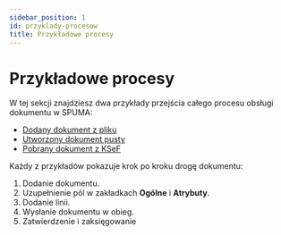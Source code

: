 ```yaml
---
sidebar_position: 1
id: przyklady-procesow
title: Przykładowe procesy
---
```


# Przykładowe procesy  

W tej sekcji znajdziesz dwa przykłady przejścia całego procesu obsługi dokumentu w SPUMA:  

- [Dodany dokument z pliku](./przyklad-dokument-z-pliku.md)  
- [Utworzony dokument pusty](./przyklad-dokument-pusty.md)
- [Pobrany dokument z KSeF](./przyklad-dokument-ksef.md)  

Każdy z przykładów pokazuje krok po kroku drogę dokumentu:  
1. Dodanie dokumentu.  
2. Uzupełnienie pól w zakładkach **Ogólne** i **Atrybuty**.  
3. Dodanie linii.  
4. Wysłanie dokumentu w obieg.  
5. Zatwierdzenie i zaksięgowanie 
